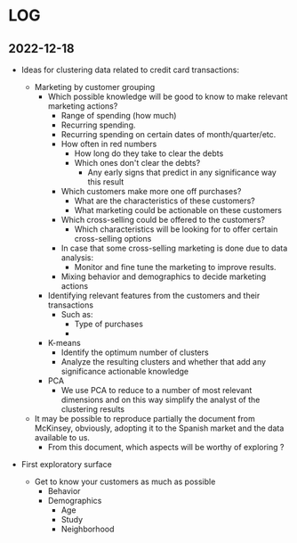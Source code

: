 # LOG

## 2022-12-18

* Ideas for clustering data related to credit card transactions:
  * Marketing by customer grouping
    * Which possible knowledge will be good to know to make relevant marketing actions?
      * Range of spending (how much)
      * Recurring spending.
      * Recurring spending on certain dates of month/quarter/etc.
      * How often in red numbers
        * How long do they take to clear the debts
        * Which ones don't clear the debts?
          * Any early signs that predict in any significance way this result
      * Which customers make more one off purchases?
        * What are the characteristics of these customers? 
        * What marketing could be actionable on these customers
      * Which cross-selling could be offered to the customers?
        * Which characteristics will be looking for to offer certain cross-selling options 
      * In case that some cross-selling marketing is done due to data analysis:
        * Monitor and fine tune the marketing to improve results.
      * Mixing behavior and demographics to decide marketing actions  
    * Identifying relevant features from the customers and their transactions
      * Such as:
        * Type of purchases
        * 
    * K-means
      * Identify the optimum number of clusters
      * Analyze the resulting clusters and whether that add any significance actionable knowledge
    * PCA
      * We use PCA to reduce to a number of most relevant dimensions and on this way
      simplify the analyst of the clustering results
  * It may be possible to reproduce partially the document from McKinsey, obviously,
  adopting it to the Spanish market and the data available to us.
    * From this document, which aspects will be worthy of exploring ? 

* First exploratory surface
  * Get to know your customers as much as possible
    * Behavior
    * Demographics
      * Age
      * Study
      * Neighborhood
